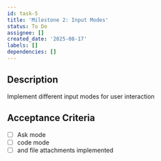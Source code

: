 ```yaml
---
id: task-5
title: 'Milestone 2: Input Modes'
status: To Do
assignee: []
created_date: '2025-08-17'
labels: []
dependencies: []
---
```


## Description

Implement different input modes for user interaction

## Acceptance Criteria

- [ ] Ask mode
- [ ] code mode
- [ ] and file attachments implemented
